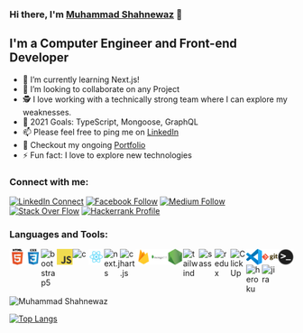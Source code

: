 ### Hi there, I'm [Muhammad Shahnewaz][website] 👋 


## I'm a Computer Engineer and Front-end Developer

- 🔭 I’m currently learning Next.js!
- 🤝 I’m looking to collaborate on any Project
- 🕵 I love working with a technically strong team where I can explore my weaknesses.
- 🥅 2021 Goals: TypeScript, Mongoose, GraphQL
- 📫 Please feel free to ping me on [LinkedIn](https://www.linkedin.com/in/shahnewaz601/)
- 📝 Checkout my ongoing [Portfolio](https://shahnewaz-portfolio.web.app/)
- ⚡ Fun fact: I love to explore new technologies

### Connect with me: 

[![LinkedIn Connect](https://img.shields.io/badge/Connect_LinkedIn-0077B5?style=flat-square&logo=linkedin&logoColor=white)](https://www.linkedin.com/in/shahnewaz601/)
[![Facebook Follow](https://img.shields.io/badge/+Add_Friend-1877F2?style=flat-square&logo=facebook&logoColor=white)](https://www.facebook.com/MuhammadShahnewaz601/)
[![Medium Follow](https://img.shields.io/badge/Blogs-12100E?style=flat-square&logo=medium&logoColor=white)](https://shahnewaz601.medium.com/)
[![Stack Over Flow](https://img.shields.io/badge/Questions-FE7A16?style=flat-square&logo=stack-overflow&logoColor=white)](https://stackoverflow.com/users/10488374/muhammad-shahnewaz)
[![Hackerrank Profile](https://img.shields.io/badge/-Hackerrank-2EC866?style=flat-square&logo=HackerRank&logoColor=white)](https://www.hackerrank.com/shahnewaz601)
<br />
### Languages and Tools:

[<img align="left" alt="html5"  width="28px" src="https://raw.githubusercontent.com/github/explore/80688e429a7d4ef2fca1e82350fe8e3517d3494d/topics/html/html.png" />][htmlLink]
[<img align="left" alt="css3"  width="28px" src="https://raw.githubusercontent.com/github/explore/80688e429a7d4ef2fca1e82350fe8e3517d3494d/topics/css/css.png" />][cssLink]
[<img align="left" alt="bootstrap5"  width="28px" src="https://seeklogo.com/images/B/bootstrap-5-logo-85A1F11F4F-seeklogo.com.png" />][bootstrapLink]
[<img align="left" alt="javaScript"  width="28px" src="https://raw.githubusercontent.com/github/explore/80688e429a7d4ef2fca1e82350fe8e3517d3494d/topics/javascript/javascript.png" />][javascriptLink]
[<img align="left" alt="c"  width="28px" src="https://seeklogo.com/images/C/c-logo-672525892C-seeklogo.com.png" />][cLink]
[<img align="left" alt="React"  width="28px" src="https://raw.githubusercontent.com/github/explore/80688e429a7d4ef2fca1e82350fe8e3517d3494d/topics/react/react.png" />][reactLink]
[<img align="left" alt="next.js"  width="28px" src="https://upload.wikimedia.org/wikipedia/commons/thumb/8/8e/Nextjs-logo.svg/1280px-Nextjs-logo.svg.png" />][nextLink]
[<img align="left" alt="chart.js"  width="28px" src="https://caefn.com/wp-content/uploads/2019/06/chartjs-e1560684806991.png" />][chartLink]
[<img align="left" alt="firebase"  width="28px" src="https://raw.githubusercontent.com/github/explore/80688e429a7d4ef2fca1e82350fe8e3517d3494d/topics/firebase/firebase.png" />][firebaseLink]
[<img align="left" alt="mongoDB"  width="28px" src="https://raw.githubusercontent.com/github/explore/80688e429a7d4ef2fca1e82350fe8e3517d3494d/topics/mongodb/mongodb.png" />][mongodbLink]
[<img align="left" alt="node.js"  width="28px" src="https://raw.githubusercontent.com/github/explore/80688e429a7d4ef2fca1e82350fe8e3517d3494d/topics/nodejs/nodejs.png" />][nodeLink]
[<img align="left" alt="tailwind"  width="28px" src="https://pbs.twimg.com/profile_images/1278691829135876097/I4HKOLJw.png" />][tailwindLink]
[<img align="left" alt="sass"  width="28px" src="https://spng.subpng.com/20180815/ta/kisspng-sass-logo-cascading-style-sheets-scalable-vector-g-codzero-cms-blog-tool-publishing-platform-5b74aaa0a0f4b2.3928971215343725126593.jpg" />][sassLink]
[<img align="left" alt="redux"  width="28px" src="https://img1.pnghut.com/t/6/2/11/jgqqi22Sji/javascript-violet-redux-bootstrap-software-deployment.jpg" />][reduxLink]
[<img align="left" alt="ClickUp"  width="28px" src="https://avatars.slack-edge.com/2019-05-01/612540453362_485caf78505e3b90041d_512.png" />][clickupLink]
[<img align="left" alt="Visual Studio Code"  width="28px" src="https://raw.githubusercontent.com/github/explore/80688e429a7d4ef2fca1e82350fe8e3517d3494d/topics/visual-studio-code/visual-studio-code.png" />][vsLink]
[<img align="left" alt="Git"  width="28px" src="https://raw.githubusercontent.com/github/explore/80688e429a7d4ef2fca1e82350fe8e3517d3494d/topics/git/git.png" />][gitLink]
[<img align="left" alt="terminal"  width="28px" src="https://raw.githubusercontent.com/github/explore/80688e429a7d4ef2fca1e82350fe8e3517d3494d/topics/terminal/terminal.png" />][terminalLink]
[<img align="left" alt="heroku"  width="28px" src="https://dailysmarty-production.s3.amazonaws.com/uploads/post/img/509/feature_thumb_heroku-logo.jpg" />][herokuLink]
[<img align="left" alt="jira"  width="28px" src="https://p.kindpng.com/picc/s/278-2785101_jira-logo-png-transparent-png.png" />][jiraLink]




<br />

<br />

<br />

[htmlLink]: https://html.com/
[cssLink]: https://www.w3.org/Style/CSS
[bootstrapLink]: https://getbootstrap.com/docs/5.0/getting-started/introduction/
[javascriptLink]: https://www.javascript.com/
[cLink]: https://www.cprogramming.com/
[reactLink]: https://reactjs.org/
[nextLink]: https://nextjs.org/
[chartLink]: https://www.chartjs.org/
[firebaseLink]: https://firebase.google.com/
[mongodbLink]: https://www.mongodb.com/
[nodeLink]: https://nodejs.org/en/
[tailwindLink]: https://tailwindcss.com/
[sassLink]: https://sass-lang.com/
[reduxLink]: https://redux.js.org/
[clickupLink]: https://clickup.com/
[vsLink]: https://code.visualstudio.com/
[gitLink]: https://git-scm.com/
[terminalLink]: https://github.com/shahnewaz171?tab=repositories
[herokuLink]: https://www.heroku.com/
[jiraLink]: https://www.atlassian.com/software/jira
[website]: https://shahnewaz-portfolio.web.app/
[twitter]: https://twitter.com/mdshahnewaz601
[linkedin]: https://www.linkedin.com/in/shahnewaz601/

&nbsp;<img align="center" src="https://github-readme-stats.vercel.app/api?username=shahnewaz171&theme=vue-dark&show_icons=true&count_private=true&hide=contribs,prs&include_all_commits=true" alt="Muhammad Shahnewaz" width="550px" />

[![Top Langs](https://github-readme-stats.vercel.app/api/top-langs/?username=shahnewaz171&theme=vue-dark&langs_count=8)][website]
